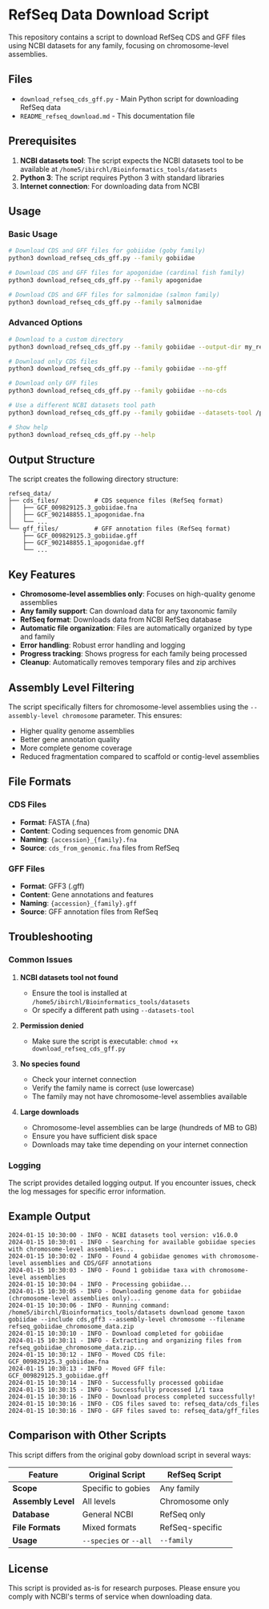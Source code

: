 # RefSeq Data Download Script

This repository contains a script to download RefSeq CDS and GFF files using NCBI datasets for any family, focusing on chromosome-level assemblies.

## Files

- `download_refseq_cds_gff.py` - Main Python script for downloading RefSeq data
- `README_refseq_download.md` - This documentation file

## Prerequisites

1. **NCBI datasets tool**: The script expects the NCBI datasets tool to be available at `/home5/ibirchl/Bioinformatics_tools/datasets`
2. **Python 3**: The script requires Python 3 with standard libraries
3. **Internet connection**: For downloading data from NCBI

## Usage

### Basic Usage

```bash
# Download CDS and GFF files for gobiidae (goby family)
python3 download_refseq_cds_gff.py --family gobiidae

# Download CDS and GFF files for apogonidae (cardinal fish family)
python3 download_refseq_cds_gff.py --family apogonidae

# Download CDS and GFF files for salmonidae (salmon family)
python3 download_refseq_cds_gff.py --family salmonidae
```

### Advanced Options

```bash
# Download to a custom directory
python3 download_refseq_cds_gff.py --family gobiidae --output-dir my_refseq_data

# Download only CDS files
python3 download_refseq_cds_gff.py --family gobiidae --no-gff

# Download only GFF files
python3 download_refseq_cds_gff.py --family gobiidae --no-cds

# Use a different NCBI datasets tool path
python3 download_refseq_cds_gff.py --family gobiidae --datasets-tool /path/to/datasets

# Show help
python3 download_refseq_cds_gff.py --help
```

## Output Structure

The script creates the following directory structure:

```
refseq_data/
├── cds_files/          # CDS sequence files (RefSeq format)
│   ├── GCF_009829125.3_gobiidae.fna
│   ├── GCF_902148855.1_apogonidae.fna
│   └── ...
└── gff_files/          # GFF annotation files (RefSeq format)
    ├── GCF_009829125.3_gobiidae.gff
    ├── GCF_902148855.1_apogonidae.gff
    └── ...
```

## Key Features

- **Chromosome-level assemblies only**: Focuses on high-quality genome assemblies
- **Any family support**: Can download data for any taxonomic family
- **RefSeq format**: Downloads data from NCBI RefSeq database
- **Automatic file organization**: Files are automatically organized by type and family
- **Error handling**: Robust error handling and logging
- **Progress tracking**: Shows progress for each family being processed
- **Cleanup**: Automatically removes temporary files and zip archives

## Assembly Level Filtering

The script specifically filters for chromosome-level assemblies using the `--assembly-level chromosome` parameter. This ensures:

- Higher quality genome assemblies
- Better gene annotation quality
- More complete genome coverage
- Reduced fragmentation compared to scaffold or contig-level assemblies

## File Formats

### CDS Files
- **Format**: FASTA (.fna)
- **Content**: Coding sequences from genomic DNA
- **Naming**: `{accession}_{family}.fna`
- **Source**: `cds_from_genomic.fna` files from RefSeq

### GFF Files
- **Format**: GFF3 (.gff)
- **Content**: Gene annotations and features
- **Naming**: `{accession}_{family}.gff`
- **Source**: GFF annotation files from RefSeq

## Troubleshooting

### Common Issues

1. **NCBI datasets tool not found**
   - Ensure the tool is installed at `/home5/ibirchl/Bioinformatics_tools/datasets`
   - Or specify a different path using `--datasets-tool`

2. **Permission denied**
   - Make sure the script is executable: `chmod +x download_refseq_cds_gff.py`

3. **No species found**
   - Check your internet connection
   - Verify the family name is correct (use lowercase)
   - The family may not have chromosome-level assemblies available

4. **Large downloads**
   - Chromosome-level assemblies can be large (hundreds of MB to GB)
   - Ensure you have sufficient disk space
   - Downloads may take time depending on your internet connection

### Logging

The script provides detailed logging output. If you encounter issues, check the log messages for specific error information.

## Example Output

```
2024-01-15 10:30:00 - INFO - NCBI datasets tool version: v16.0.0
2024-01-15 10:30:01 - INFO - Searching for available gobiidae species with chromosome-level assemblies...
2024-01-15 10:30:02 - INFO - Found 4 gobiidae genomes with chromosome-level assemblies and CDS/GFF annotations
2024-01-15 10:30:03 - INFO - Found 1 gobiidae taxa with chromosome-level assemblies
2024-01-15 10:30:04 - INFO - Processing gobiidae...
2024-01-15 10:30:05 - INFO - Downloading genome data for gobiidae (chromosome-level assemblies only)...
2024-01-15 10:30:06 - INFO - Running command: /home5/ibirchl/Bioinformatics_tools/datasets download genome taxon gobiidae --include cds,gff3 --assembly-level chromosome --filename refseq_gobiidae_chromosome_data.zip
2024-01-15 10:30:10 - INFO - Download completed for gobiidae
2024-01-15 10:30:11 - INFO - Extracting and organizing files from refseq_gobiidae_chromosome_data.zip...
2024-01-15 10:30:12 - INFO - Moved CDS file: GCF_009829125.3_gobiidae.fna
2024-01-15 10:30:13 - INFO - Moved GFF file: GCF_009829125.3_gobiidae.gff
2024-01-15 10:30:14 - INFO - Successfully processed gobiidae
2024-01-15 10:30:15 - INFO - Successfully processed 1/1 taxa
2024-01-15 10:30:16 - INFO - Download process completed successfully!
2024-01-15 10:30:16 - INFO - CDS files saved to: refseq_data/cds_files
2024-01-15 10:30:16 - INFO - GFF files saved to: refseq_data/gff_files
```

## Comparison with Other Scripts

This script differs from the original goby download script in several ways:

| Feature | Original Script | RefSeq Script |
|---------|----------------|---------------|
| **Scope** | Specific to gobies | Any family |
| **Assembly Level** | All levels | Chromosome only |
| **Database** | General NCBI | RefSeq only |
| **File Formats** | Mixed formats | RefSeq-specific |
| **Usage** | `--species` or `--all` | `--family` |

## License

This script is provided as-is for research purposes. Please ensure you comply with NCBI's terms of service when downloading data.


